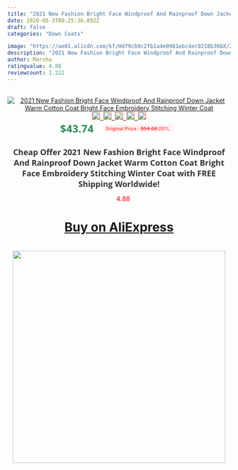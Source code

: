 ```yaml
---
title: "2021 New Fashion Bright Face Windproof And Rainproof Down Jacket Warm Cotton Coat Bright Face Embroidery Stitching Winter Coat"
date: 2020-05-3T08:25:36.892Z
draft: false
categories: "Down Coats"

image: "https://ae01.alicdn.com/kf/Hd79cb9c2fb1a4e0981ebc4ec9218b36bX/2021-New-Fashion-Bright-Face-Windproof-And-Rainproof-Down-Jacket-Warm-Cotton-Coat-Bright-Face-Embroidery.jpg"
description: "2021 New Fashion Bright Face Windproof And Rainproof Down Jacket Warm Cotton Coat Bright Face Embroidery Stitching Winter Coat"
author: Marsha
ratingvalue: 4.88
reviewcount: 1.222
---
```

<br>
<div style="text-align: center;">
<a href="https://s.click.aliexpress.com/e/_9ixDTP" target="_blank" rel="nofollow noopener noreferrer"><img alt="2021 New Fashion Bright Face Windproof And Rainproof Down Jacket Warm Cotton Coat Bright Face Embroidery Stitching Winter Coat" class="magnifier-image" src="https://ae01.alicdn.com/kf/Hd79cb9c2fb1a4e0981ebc4ec9218b36bX/2021-New-Fashion-Bright-Face-Windproof-And-Rainproof-Down-Jacket-Warm-Cotton-Coat-Bright-Face-Embroidery.jpg_640x640.jpg">
<br>
<img style="border:1px solid salmon" src="https://ae01.alicdn.com/kf/Hd79cb9c2fb1a4e0981ebc4ec9218b36bX/2021-New-Fashion-Bright-Face-Windproof-And-Rainproof-Down-Jacket-Warm-Cotton-Coat-Bright-Face-Embroidery.jpg_120x120.jpg">&nbsp;&nbsp;<img style="border:1px solid salmon" src="https://ae01.alicdn.com/kf/H1adca84c8ec04c2ea5eef512eb632e333/2021-New-Fashion-Bright-Face-Windproof-And-Rainproof-Down-Jacket-Warm-Cotton-Coat-Bright-Face-Embroidery.jpg_120x120.jpg">&nbsp;&nbsp;<img style="border:1px solid salmon" src="https://ae01.alicdn.com/kf/Hdc705e06e6d546c39b9e6c5978cc0912V/2021-New-Fashion-Bright-Face-Windproof-And-Rainproof-Down-Jacket-Warm-Cotton-Coat-Bright-Face-Embroidery.jpg_120x120.jpg">&nbsp;&nbsp;<img style="border:1px solid salmon" src="https://ae01.alicdn.com/kf/H6bbb9f58034140958215ce343471607aH/2021-New-Fashion-Bright-Face-Windproof-And-Rainproof-Down-Jacket-Warm-Cotton-Coat-Bright-Face-Embroidery.jpg_120x120.jpg">&nbsp;&nbsp;<img style="border:1px solid salmon" src="https://ae01.alicdn.com/kf/Hb0ba48010d69476d8df6c6e75d6e41deD/2021-New-Fashion-Bright-Face-Windproof-And-Rainproof-Down-Jacket-Warm-Cotton-Coat-Bright-Face-Embroidery.jpg_120x120.jpg"></a></div><br0>
<div style="text-align: center;"><span style="background-color: white; border: 0px; box-sizing: border-box; color: seagreen; display: inline-block; font-family: &quot;open sans&quot; , &quot;arial&quot; , &quot;helvetica&quot; , sans-serif , &quot;heiti&quot;; font-size: 24px; font-stretch: inherit; font-weight: 700; line-height: inherit; margin: 0px 10px 0px 0px; padding: 0px; vertical-align: middle;">$43.74 </span>
<span style="background: rgb(255 , 241 , 241); border-radius: 3px; border: 0px; box-sizing: border-box; color: #ff4747; display: inline-block; font-family: inherit; font-size: 12px; font-stretch: inherit; font-style: inherit; font-variant: inherit; font-weight: 600; line-height: inherit; margin: 0px; padding: 2px 5px; transform: scale(0.9); vertical-align: middle;">Original Price : <b style="text-decoration: line-through;">$54.68 </b> 20%&nbsp;&nbsp;</span></div>
<h1 style="color: #333333; display: inline-block; font-family: &quot;open sans&quot; , &quot;arial&quot; , &quot;helvetica&quot; , sans-serif , &quot;heiti&quot;; font-size: 18px; font-stretch: inherit; font-weight: 700; text-align: center;">Cheap Offer 2021 New Fashion Bright Face Windproof And Rainproof Down Jacket Warm Cotton Coat Bright Face Embroidery Stitching Winter Coat with FREE Shipping Worldwide!</h1>
<div style="color: #ff4747; text-align: center;">
<img src="https://4.bp.blogspot.com/-M0ZcTcb-5uY/XleCXlxnR4I/AAAAAAAAAEc/OrjgMkXV1oMQFaCRZj5HQwOCBcu3w1FegCPcBGAYYCw/s1600/star.png" style="height: 15px;">&nbsp;<b>4.88</b></div>
<div class="button_cont" align="center"><a class="buynow_a" href="https://s.click.aliexpress.com/e/_9ixDTP" target="_blank" rel="nofollow noopener noreferrer"><H1>Buy on AliExpress</H1></a></div><br>
<div class="separator" style="clear: both; text-align: center;">
<img src="https://lh3.googleusercontent.com/-pTy5HemUv9M/XlePHvY0dAI/AAAAAAAAAE4/0nX5iRUoIWY8eMW9Dpxeirr157OZliDIgCLcBGAsYHQ/s1600/badge.gif" width="480">
</div>
